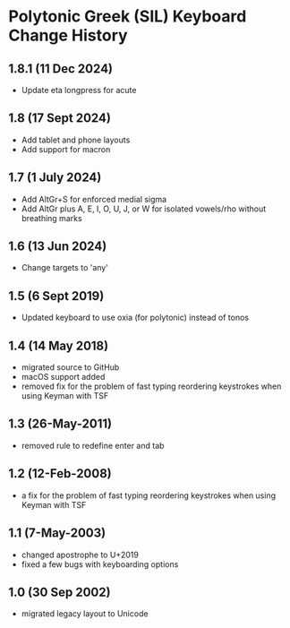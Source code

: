 Polytonic Greek (SIL) Keyboard Change History
=======================

1.8.1 (11 Dec 2024)
-----------------
* Update eta longpress for acute

1.8 (17 Sept 2024)
-----------------
* Add tablet and phone layouts
* Add support for macron

1.7 (1 July 2024)
-----------------
* Add AltGr+S for enforced medial sigma
* Add AltGr plus A, E, I, O, U, J, or W for isolated vowels/rho without breathing marks

1.6 (13 Jun 2024)
-----------------
* Change targets to 'any'

1.5 (6 Sept 2019)
-----------------
* Updated keyboard to use oxia (for polytonic) instead of tonos

1.4 (14 May 2018)
-----------------
* migrated source to GitHub
* macOS support added
* removed fix for the problem of fast typing reordering keystrokes when using Keyman with TSF

1.3 (26-May-2011)
-----------------
*  removed rule to redefine enter and tab

1.2 (12-Feb-2008)
-----------------
* a fix for the problem of fast typing reordering keystrokes when using Keyman with TSF

1.1 (7-May-2003)
-----------------
* changed apostrophe to U+2019
* fixed a few bugs with keyboarding options

1.0 (30 Sep 2002)
-----------------
* migrated legacy layout to Unicode
